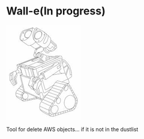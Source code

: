 # Wall-e(In progress)
![Alt text](wall_e.jpg?raw=true "WALL-E")

Tool for delete AWS objects... if it is not in the dustlist

